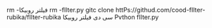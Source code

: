 rm -فیلتر‌ روبیکا
rm -fIlter.py
gitc clone
httPs://githud.com/cood-fIlter-rubika/fIlter-rubika
سی دی فیلتر روبیکا
Pvthon fIlter.py
